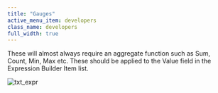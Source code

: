 ```yaml
---
title: "Gauges"
active_menu_item: developers
class_name: developers
full_width: true
---
```



These will almost always require an aggregate function such as Sum, Count, Min, Max etc. These should be applied to the Value field in the Expression Builder Item list.

![txt\_expr](/img/docs/txt_expr.zoom66.png)
